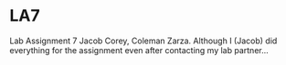 # LA7
Lab Assignment 7
Jacob Corey, Coleman Zarza. Although I (Jacob) did everything for the assignment even after contacting my lab partner...
